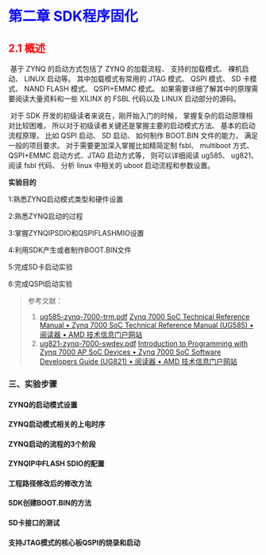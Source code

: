 # <font color = blue>第二章 SDK程序固化</font>

## <font color = red>2.1 概述</font>

​	基于 ZYNQ 的启动方式包括了 ZYNQ 的加载流程、 支持的加载模式、 裸机启动、 LINUX 启动等。 其中加载模式有常用的 JTAG 模式、 QSPI 模式、 SD 卡模式、 NAND FLASH 模式、 QSPI+EMMC 模式。 如果需要详细了解其中的原理需要阅读大量资料和一些 XILINX 的 FSBL 代码以及 LINUX 启动部分的源码。

​	对于 SDK 开发的初级读者来说在，刚开始入门的时候， 掌握复杂的启动原理相对比较困难， 所以对于初级读者关键还是掌握主要的启动模式方法、 基本的启动流程原理， 比如 QSPI 启动、 SD 启动、 如何制作 BOOT.BIN 文件的能力， 满足一般的项目要求。 对于需要更加深入掌握比如精简定制 fsbl、 multiboot 方式、 QSPI+EMMC 启动方式、JTAG 启动方式等， 则可以详细阅读 ug585、 ug821、 阅读 fsbl 代码、 分析 linux 中相关的 uboot 启动流程和参数设置。

**实验目的**

1:熟悉ZYNQ启动模式类型和硬件设置 

2:熟悉ZYNQ启动的过程 

3:掌握ZYNQIPSDIO和QSPIFLASHMIO设置 

4:利用SDK产生或者制作BOOT.BIN文件 

5:完成SD卡启动实验 

6:完成QSPI启动实验

> 参考文献：
>
> 1. [ug585-zynq-7000-trm.pdf](ug585-zynq-7000-trm.pdf) 
>    [Zynq 7000 SoC Technical Reference Manual • Zynq 7000 SoC Technical Reference Manual (UG585) • 阅读器 • AMD 技术信息门户网站](https://docs.amd.com/r/en-US/ug585-zynq-7000-SoC-TRM)
> 2. [ug821-zynq-7000-swdev.pdf](ug821-zynq-7000-swdev.pdf)
>    [Introduction to Programming with Zynq 7000 AP SoC Devices • Zynq 7000 SoC Software Developers Guide (UG821) • 阅读器 • AMD 技术信息门户网站](https://docs.amd.com/r/en-US/ug821-zynq-7000-swdev)



### 三、实验步骤

#### ZYNQ的启动模式设置



#### ZYNQ启动模式相关的上电时序



#### ZYNQ启动的流程的3个阶段



#### ZYNQIP中FLASH SDIO的配置



#### 工程路径修改后的修改方法



#### SDK创建BOOT.BIN的方法



#### SD卡接口的测试



#### 支持JTAG模式的核心板QSPI的烧录和启动